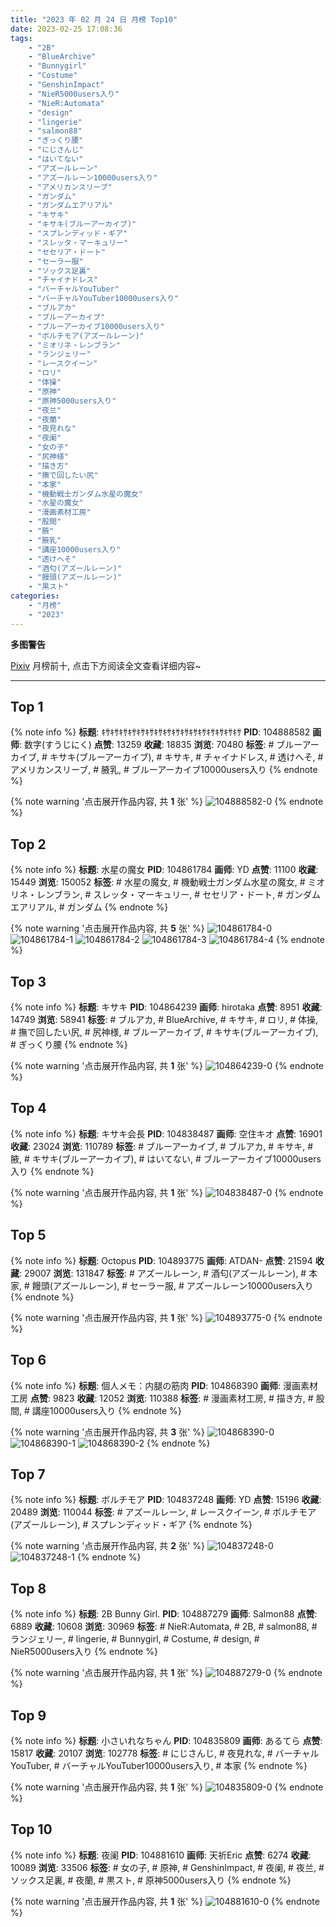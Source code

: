 ```yaml
---
title: "2023 年 02 月 24 日 月榜 Top10"
date: 2023-02-25 17:08:36
tags:
    - "2B"
    - "BlueArchive"
    - "Bunnygirl"
    - "Costume"
    - "GenshinImpact"
    - "NieR5000users入り"
    - "NieR:Automata"
    - "design"
    - "lingerie"
    - "salmon88"
    - "ぎっくり腰"
    - "にじさんじ"
    - "はいてない"
    - "アズールレーン"
    - "アズールレーン10000users入り"
    - "アメリカンスリーブ"
    - "ガンダム"
    - "ガンダムエアリアル"
    - "キサキ"
    - "キサキ(ブルーアーカイブ)"
    - "スプレンディッド・ギア"
    - "スレッタ・マーキュリー"
    - "セセリア・ドート"
    - "セーラー服"
    - "ソックス足裏"
    - "チャイナドレス"
    - "バーチャルYouTuber"
    - "バーチャルYouTuber10000users入り"
    - "ブルアカ"
    - "ブルーアーカイブ"
    - "ブルーアーカイブ10000users入り"
    - "ボルチモア(アズールレーン)"
    - "ミオリネ・レンブラン"
    - "ランジェリー"
    - "レースクイーン"
    - "ロリ"
    - "体操"
    - "原神"
    - "原神5000users入り"
    - "夜兰"
    - "夜蘭"
    - "夜見れな"
    - "夜阑"
    - "女の子"
    - "尻神様"
    - "描き方"
    - "撫で回したい尻"
    - "本家"
    - "機動戦士ガンダム水星の魔女"
    - "水星の魔女"
    - "漫画素材工房"
    - "股間"
    - "腋"
    - "腋乳"
    - "講座10000users入り"
    - "透けへそ"
    - "酒匂(アズールレーン)"
    - "饅頭(アズールレーン)"
    - "黒スト"
categories:
    - "月榜"
    - "2023"
---
```


<i class="fa fa-triangle-exclamation"></i>**多图警告**<i class="fa fa-triangle-exclamation"></i>

[Pixiv](https://www.pixiv.net/) 月榜前十, 点击下方阅读全文查看详细内容~

<!-- more -->

---

## Top 1

{% note info %}
**标题**: ｷｻｷｻｷｻｷｻｷｻｷｻｷｻｷｻｷｻｷｻｷｻｷｻｷｻｷｻｷｻｷｻ
**PID**: 104888582 **画师**: 数字(すうじにく)
**点赞**: 13259 **收藏**: 18835 **浏览**: 70480
**标签**: # ブルーアーカイブ, # キサキ(ブルーアーカイブ), # キサキ, # チャイナドレス, # 透けへそ, # アメリカンスリーブ, # 腋乳, # ブルーアーカイブ10000users入り
{% endnote %}

{% note warning '点击展开作品内容, 共 **1** 张' %}
![104888582-0](https://i.pixiv.re/img-original/img/2023/01/28/22/45/44/104888582_p0.png)
{% endnote %}

## Top 2

{% note info %}
**标题**: 水星の魔女
**PID**: 104861784 **画师**: YD
**点赞**: 11100 **收藏**: 15449 **浏览**: 150052
**标签**: # 水星の魔女, # 機動戦士ガンダム水星の魔女, # ミオリネ・レンブラン, # スレッタ・マーキュリー, # セセリア・ドート, # ガンダムエアリアル, # ガンダム
{% endnote %}

{% note warning '点击展开作品内容, 共 **5** 张' %}
![104861784-0](https://i.pixiv.re/img-original/img/2023/01/28/00/01/33/104861784_p0.jpg)
![104861784-1](https://i.pixiv.re/img-original/img/2023/01/28/00/01/33/104861784_p1.jpg)
![104861784-2](https://i.pixiv.re/img-original/img/2023/01/28/00/01/33/104861784_p2.jpg)
![104861784-3](https://i.pixiv.re/img-original/img/2023/01/28/00/01/33/104861784_p3.jpg)
![104861784-4](https://i.pixiv.re/img-original/img/2023/01/28/00/01/33/104861784_p4.jpg)
{% endnote %}

## Top 3

{% note info %}
**标题**: キサキ
**PID**: 104864239 **画师**: hirotaka
**点赞**: 8951 **收藏**: 14749 **浏览**: 58941
**标签**: # ブルアカ, # BlueArchive, # キサキ, # ロリ, # 体操, # 撫で回したい尻, # 尻神様, # ブルーアーカイブ, # キサキ(ブルーアーカイブ), # ぎっくり腰
{% endnote %}

{% note warning '点击展开作品内容, 共 **1** 张' %}
![104864239-0](https://i.pixiv.re/img-original/img/2023/01/28/01/24/13/104864239_p0.jpg)
{% endnote %}

## Top 4

{% note info %}
**标题**: キサキ会長
**PID**: 104838487 **画师**: 空住キオ
**点赞**: 16901 **收藏**: 23024 **浏览**: 110789
**标签**: # ブルーアーカイブ, # ブルアカ, # キサキ, # 腋, # キサキ(ブルーアーカイブ), # はいてない, # ブルーアーカイブ10000users入り
{% endnote %}

{% note warning '点击展开作品内容, 共 **1** 张' %}
![104838487-0](https://i.pixiv.re/img-original/img/2023/01/27/01/31/18/104838487_p0.jpg)
{% endnote %}

## Top 5

{% note info %}
**标题**: Octopus
**PID**: 104893775 **画师**: ATDAN-
**点赞**: 21594 **收藏**: 29007 **浏览**: 131847
**标签**: # アズールレーン, # 酒匂(アズールレーン), # 本家, # 饅頭(アズールレーン), # セーラー服, # アズールレーン10000users入り
{% endnote %}

{% note warning '点击展开作品内容, 共 **1** 张' %}
![104893775-0](https://i.pixiv.re/img-original/img/2023/01/29/01/34/33/104893775_p0.jpg)
{% endnote %}

## Top 6

{% note info %}
**标题**: 個人メモ：内腿の筋肉
**PID**: 104868390 **画师**: 漫画素材工房
**点赞**: 9823 **收藏**: 12052 **浏览**: 110388
**标签**: # 漫画素材工房, # 描き方, # 股間, # 講座10000users入り
{% endnote %}

{% note warning '点击展开作品内容, 共 **3** 张' %}
![104868390-0](https://i.pixiv.re/img-original/img/2023/01/28/07/00/04/104868390_p0.jpg)
![104868390-1](https://i.pixiv.re/img-original/img/2023/01/28/07/00/04/104868390_p1.jpg)
![104868390-2](https://i.pixiv.re/img-original/img/2023/01/28/07/00/04/104868390_p2.jpg)
{% endnote %}

## Top 7

{% note info %}
**标题**: ボルチモア
**PID**: 104837248 **画师**: YD
**点赞**: 15196 **收藏**: 20489 **浏览**: 110044
**标签**: # アズールレーン, # レースクイーン, # ボルチモア(アズールレーン), # スプレンディッド・ギア
{% endnote %}

{% note warning '点击展开作品内容, 共 **2** 张' %}
![104837248-0](https://i.pixiv.re/img-original/img/2023/01/27/00/37/34/104837248_p0.jpg)
![104837248-1](https://i.pixiv.re/img-original/img/2023/01/27/00/37/34/104837248_p1.jpg)
{% endnote %}

## Top 8

{% note info %}
**标题**: 2B Bunny Girl.
**PID**: 104887279 **画师**: Salmon88
**点赞**: 6889 **收藏**: 10608 **浏览**: 30969
**标签**: # NieR:Automata, # 2B, # salmon88, # ランジェリー, # lingerie, # Bunnygirl, # Costume, # design, # NieR5000users入り
{% endnote %}

{% note warning '点击展开作品内容, 共 **1** 张' %}
![104887279-0](https://i.pixiv.re/img-original/img/2023/01/28/22/07/16/104887279_p0.jpg)
{% endnote %}

## Top 9

{% note info %}
**标题**: 小さいれなちゃん
**PID**: 104835809 **画师**: あるてら
**点赞**: 15817 **收藏**: 20107 **浏览**: 102778
**标签**: # にじさんじ, # 夜見れな, # バーチャルYouTuber, # バーチャルYouTuber10000users入り, # 本家
{% endnote %}

{% note warning '点击展开作品内容, 共 **1** 张' %}
![104835809-0](https://i.pixiv.re/img-original/img/2023/01/27/00/00/27/104835809_p0.png)
{% endnote %}

## Top 10

{% note info %}
**标题**: 夜阑
**PID**: 104881610 **画师**: 天祈Eric
**点赞**: 6274 **收藏**: 10089 **浏览**: 33506
**标签**: # 女の子, # 原神, # GenshinImpact, # 夜阑, # 夜兰, # ソックス足裏, # 夜蘭, # 黒スト, # 原神5000users入り
{% endnote %}

{% note warning '点击展开作品内容, 共 **1** 张' %}
![104881610-0](https://i.pixiv.re/img-original/img/2023/01/28/19/59/50/104881610_p0.jpg)
{% endnote %}
